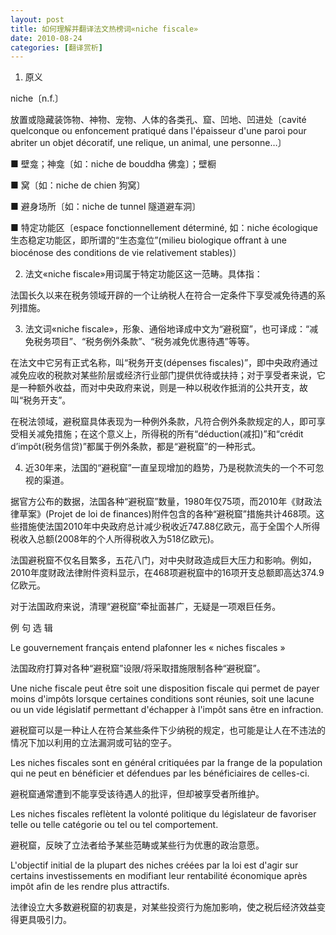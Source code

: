 ```yaml
---
layout: post
title: 如何理解并翻译法文热榜词«niche fiscale»
date: 2010-08-24
categories: [翻译赏析]  
---
```


1. 原义

niche〔n.f.〕

放置或隐藏装饰物、神物、宠物、人体的各类孔、窟、凹地、凹进处〔cavité quelconque ou enfoncement pratiqué dans l'épaisseur d'une paroi pour abriter un objet décoratif, une relique, un animal, une personne…〕

■ 壁龛；神龛〔如：niche de bouddha 佛龛〕；壁橱

■ 窝〔如：niche de chien 狗窝〕

■ 避身场所〔如：niche de tunnel 隧道避车洞〕

■ 特定功能区〔espace fonctionnellement déterminé, 如：niche écologique 生态稳定功能区，即所谓的“生态龛位”(milieu biologique offrant à une biocénose des conditions de vie relativement stables)〕

2. 法文«niche fiscale»用词属于特定功能区这一范畴。具体指：

法国长久以来在税务领域开辟的一个让纳税人在符合一定条件下享受减免待遇的系列措施。

3. 法文词«niche fiscale»，形象、通俗地译成中文为“避税窟”，也可译成：“减免税务项目”、“税务例外条款”、“税务减免优惠待遇”等等。

在法文中它另有正式名称，叫“税务开支(dépenses fiscales)”，即中央政府通过减免应收的税款对某些阶层或经济行业部门提供优待或扶持；对于享受者来说，它是一种额外收益，而对中央政府来说，则是一种以税收作抵消的公共开支，故叫“税务开支”。

在税法领域，避税窟具体表现为一种例外条款，凡符合例外条款规定的人，即可享受相关减免措施；在这个意义上，所得税的所有“déduction(减扣)”和“crédit d’impôt(税务信贷)”都属于例外条款，都是“避税窟”的一种形式。

4. 近30年来，法国的“避税窟”一直呈现增加的趋势，乃是税款流失的一个不可忽视的渠道。

据官方公布的数据，法国各种“避税窟”数量，1980年仅75项，而2010年《财政法律草案》(Projet de loi de finances)附件包含的各种“避税窟”措施共计468项。这些措施使法国2010年中央政府总计减少税收近747.88亿欧元，高于全国个人所得税收入总额(2008年的个人所得税收入为518亿欧元)。

法国避税窟不仅名目繁多，五花八门，对中央财政造成巨大压力和影响。例如，2010年度财政法律附件资料显示，在468项避税窟中的16项开支总额即高达374.9亿欧元。

对于法国政府来说，清理“避税窟”牵扯面甚广，无疑是一项艰巨任务。

例 句 选 辑

Le gouvernement français entend plafonner les « niches fiscales »

法国政府打算对各种“避税窟”设限/将采取措施限制各种“避税窟”。

Une niche fiscale peut être soit une disposition fiscale qui permet de payer moins d'impôts lorsque certaines conditions sont réunies, soit une lacune ou un vide législatif permettant d'échapper à l'impôt sans être en infraction.

避税窟可以是一种让人在符合某些条件下少纳税的规定，也可能是让人在不违法的情况下加以利用的立法漏洞或可钻的空子。

Les niches fiscales sont en général critiquées par la frange de la population qui ne peut en bénéficier et défendues par les bénéficiaires de celles-ci.

避税窟通常遭到不能享受该待遇人的批评，但却被享受者所维护。



Les niches fiscales reflètent la volonté politique du législateur de favoriser telle ou telle catégorie ou tel ou tel comportement.

避税窟，反映了立法者给予某些范畴或某些行为优惠的政治意愿。

L'objectif initial de la plupart des niches créées par la loi est d'agir sur certains investissements en modifiant leur rentabilité économique après impôt afin de les rendre plus attractifs.

法律设立大多数避税窟的初衷是，对某些投资行为施加影响，使之税后经济效益变得更具吸引力。
